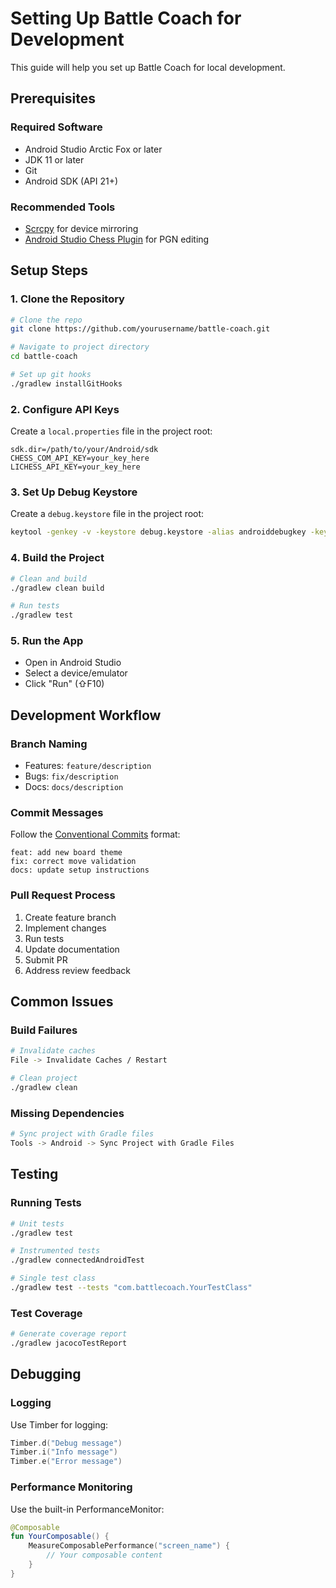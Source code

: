# Setting Up Battle Coach for Development

This guide will help you set up Battle Coach for local development.

## Prerequisites

### Required Software
- Android Studio Arctic Fox or later
- JDK 11 or later
- Git
- Android SDK (API 21+)

### Recommended Tools
- [Scrcpy](https://github.com/Genymobile/scrcpy) for device mirroring
- [Android Studio Chess Plugin](https://plugins.jetbrains.com/plugin/13814-chess) for PGN editing

## Setup Steps

### 1. Clone the Repository
```bash
# Clone the repo
git clone https://github.com/yourusername/battle-coach.git

# Navigate to project directory
cd battle-coach

# Set up git hooks
./gradlew installGitHooks
```

### 2. Configure API Keys
Create a `local.properties` file in the project root:
```properties
sdk.dir=/path/to/your/Android/sdk
CHESS_COM_API_KEY=your_key_here
LICHESS_API_KEY=your_key_here
```

### 3. Set Up Debug Keystore
Create a `debug.keystore` file in the project root:
```bash
keytool -genkey -v -keystore debug.keystore -alias androiddebugkey -keyalg RSA -keysize 2048 -validity 10000 -storepass android -keypass android -dname "CN=Android Debug,O=Android,C=US"
```

### 4. Build the Project
```bash
# Clean and build
./gradlew clean build

# Run tests
./gradlew test
```

### 5. Run the App
- Open in Android Studio
- Select a device/emulator
- Click "Run" (⇧F10)

## Development Workflow

### Branch Naming
- Features: `feature/description`
- Bugs: `fix/description`
- Docs: `docs/description`

### Commit Messages
Follow the [Conventional Commits](https://www.conventionalcommits.org/) format:
```
feat: add new board theme
fix: correct move validation
docs: update setup instructions
```

### Pull Request Process
1. Create feature branch
2. Implement changes
3. Run tests
4. Update documentation
5. Submit PR
6. Address review feedback

## Common Issues

### Build Failures
```bash
# Invalidate caches
File -> Invalidate Caches / Restart

# Clean project
./gradlew clean
```

### Missing Dependencies
```bash
# Sync project with Gradle files
Tools -> Android -> Sync Project with Gradle Files
```

## Testing

### Running Tests
```bash
# Unit tests
./gradlew test

# Instrumented tests
./gradlew connectedAndroidTest

# Single test class
./gradlew test --tests "com.battlecoach.YourTestClass"
```

### Test Coverage
```bash
# Generate coverage report
./gradlew jacocoTestReport
```

## Debugging

### Logging
Use Timber for logging:
```kotlin
Timber.d("Debug message")
Timber.i("Info message")
Timber.e("Error message")
```

### Performance Monitoring
Use the built-in PerformanceMonitor:
```kotlin
@Composable
fun YourComposable() {
    MeasureComposablePerformance("screen_name") {
        // Your composable content
    }
}
```